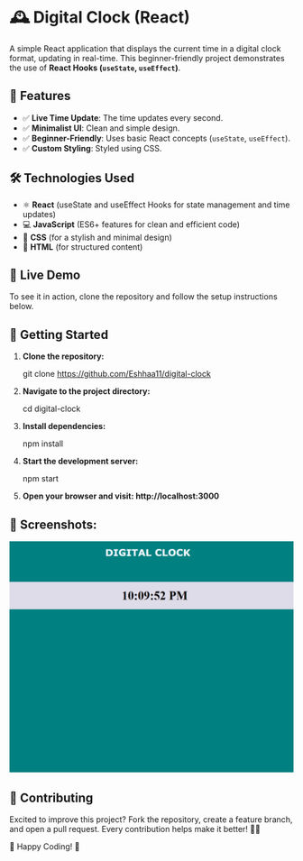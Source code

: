 # 🕰️ Digital Clock (React)

A simple React application that displays the current time in a digital clock format, updating in real-time. This beginner-friendly project demonstrates the use of **React Hooks (`useState`, `useEffect`)**.

## 📌 Features
- ✅ **Live Time Update**: The time updates every second.
- ✅ **Minimalist UI**: Clean and simple design.
- ✅ **Beginner-Friendly**: Uses basic React concepts (`useState`, `useEffect`).
- ✅ **Custom Styling**: Styled using CSS.

## 🛠️ Technologies Used
- ⚛️ **React** (useState and useEffect Hooks for state management and time updates)
- 💻 **JavaScript** (ES6+ features for clean and efficient code)
- 🎨 **CSS** (for a stylish and minimal design)
- 📄 **HTML** (for structured content)

## 🚀 Live Demo
To see it in action, clone the repository and follow the setup instructions below.

## 🚀 Getting Started

1. **Clone the repository:**
   
   git clone https://github.com/Eshhaa11/digital-clock

2. **Navigate to the project directory:**
 
   cd digital-clock

3. **Install dependencies:**

   npm install

4. **Start the development server:**

    npm start

5. **Open your browser and visit: http://localhost:3000**

 ## 🎨 Screenshots:
 ![App Screenshot](src/assets/image.png)

## 🤝 Contributing
Excited to improve this project? Fork the repository, create a feature branch, and open a pull request. Every contribution helps make it better! 🚀✨

🎉 Happy Coding! 🚀
